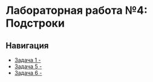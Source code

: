 # Лабораторная работа №4: Подстроки

## Навигация

- [Задача 1 - ](task1/README.md)
- [Задача 5 - ](task5/README.md)
- [Задача 6 - ](task6/README.md)